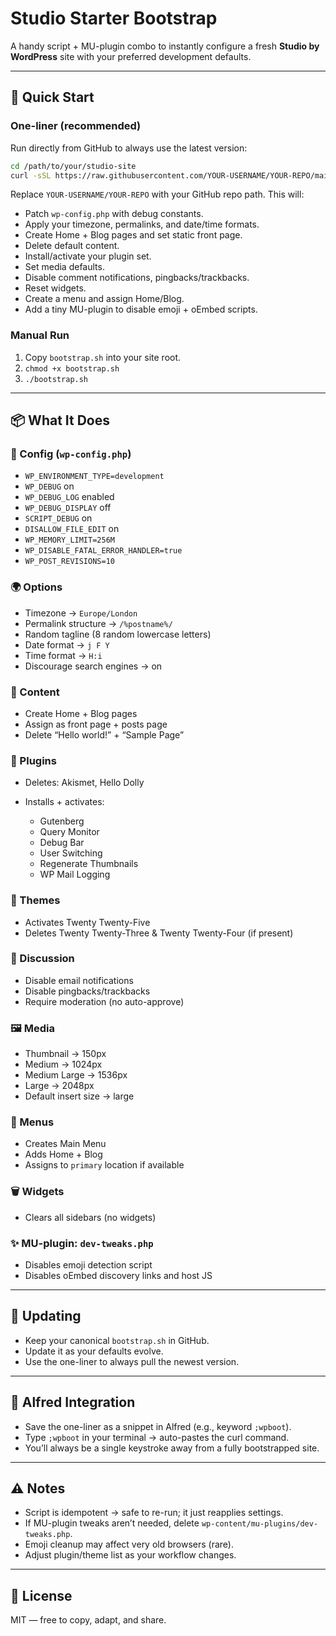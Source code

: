 # Studio Starter Bootstrap

A handy script + MU-plugin combo to instantly configure a fresh **Studio by WordPress** site with your preferred development defaults.

---

## 🚀 Quick Start

### One-liner (recommended)

Run directly from GitHub to always use the latest version:

```bash
cd /path/to/your/studio-site
curl -sSL https://raw.githubusercontent.com/YOUR-USERNAME/YOUR-REPO/main/bootstrap.sh | bash
```

Replace `YOUR-USERNAME/YOUR-REPO` with your GitHub repo path. This will:

* Patch `wp-config.php` with debug constants.
* Apply your timezone, permalinks, and date/time formats.
* Create Home + Blog pages and set static front page.
* Delete default content.
* Install/activate your plugin set.
* Set media defaults.
* Disable comment notifications, pingbacks/trackbacks.
* Reset widgets.
* Create a menu and assign Home/Blog.
* Add a tiny MU-plugin to disable emoji + oEmbed scripts.

### Manual Run

1. Copy `bootstrap.sh` into your site root.
2. `chmod +x bootstrap.sh`
3. `./bootstrap.sh`

---

## 📦 What It Does

### 🔧 Config (`wp-config.php`)

* `WP_ENVIRONMENT_TYPE=development`
* `WP_DEBUG` on
* `WP_DEBUG_LOG` enabled
* `WP_DEBUG_DISPLAY` off
* `SCRIPT_DEBUG` on
* `DISALLOW_FILE_EDIT` on
* `WP_MEMORY_LIMIT=256M`
* `WP_DISABLE_FATAL_ERROR_HANDLER=true`
* `WP_POST_REVISIONS=10`

### 🌍 Options

* Timezone → `Europe/London`
* Permalink structure → `/%postname%/`
* Random tagline (8 random lowercase letters)
* Date format → `j F Y`
* Time format → `H:i`
* Discourage search engines → on

### 📰 Content

* Create Home + Blog pages
* Assign as front page + posts page
* Delete “Hello world!” + “Sample Page”

### 🔌 Plugins

* Deletes: Akismet, Hello Dolly
* Installs + activates:

  * Gutenberg
  * Query Monitor
  * Debug Bar
  * User Switching
  * Regenerate Thumbnails
  * WP Mail Logging

### 🎨 Themes

* Activates Twenty Twenty-Five
* Deletes Twenty Twenty-Three & Twenty Twenty-Four (if present)

### 💬 Discussion

* Disable email notifications
* Disable pingbacks/trackbacks
* Require moderation (no auto-approve)

### 🖼 Media

* Thumbnail → 150px
* Medium → 1024px
* Medium Large → 1536px
* Large → 2048px
* Default insert size → large

### 📑 Menus

* Creates Main Menu
* Adds Home + Blog
* Assigns to `primary` location if available

### 🗑 Widgets

* Clears all sidebars (no widgets)

### ✨ MU-plugin: `dev-tweaks.php`

* Disables emoji detection script
* Disables oEmbed discovery links and host JS

---

## 🔄 Updating

* Keep your canonical `bootstrap.sh` in GitHub.
* Update it as your defaults evolve.
* Use the one-liner to always pull the newest version.

---

## 🧩 Alfred Integration

* Save the one-liner as a snippet in Alfred (e.g., keyword `;wpboot`).
* Type `;wpboot` in your terminal → auto-pastes the curl command.
* You’ll always be a single keystroke away from a fully bootstrapped site.

---

## ⚠️ Notes

* Script is idempotent → safe to re-run; it just reapplies settings.
* If MU-plugin tweaks aren’t needed, delete `wp-content/mu-plugins/dev-tweaks.php`.
* Emoji cleanup may affect very old browsers (rare).
* Adjust plugin/theme list as your workflow changes.

---

## 📜 License

MIT — free to copy, adapt, and share.
